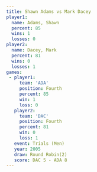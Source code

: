 ```yaml
---
title: Shawn Adams vs Mark Dacey
player1:            
  name: Adams, Shawn
  percent: 85       
  wins: 1           
  losses: 0         
player2:            
  name: Dacey, Mark 
  percent: 81       
  wins: 0           
  losses: 1         
games:
 - player1:          
     team: 'ADA'     
     position: Fourth
     percent: 85     
     win: 1          
     loss: 0         
   player2:          
     team: 'DAC'     
     position: Fourth
     percent: 81     
     win: 0          
     loss: 1         
   event: Trials (Men) 
   year: 2005          
   draw: Round Robin(2)
   score: DAC 5 - ADA 8
---
```

